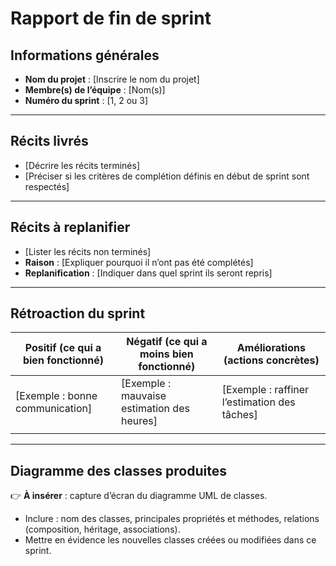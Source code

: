 # Rapport de fin de sprint

## Informations générales
- **Nom du projet** : [Inscrire le nom du projet]  
- **Membre(s) de l’équipe** : [Nom(s)]  
- **Numéro du sprint** : [1, 2 ou 3]  

---

## Récits livrés
- [Décrire les récits terminés]  
- [Préciser si les critères de complétion définis en début de sprint sont respectés]

---

## Récits à replanifier
- [Lister les récits non terminés]  
- **Raison** : [Expliquer pourquoi il n’ont pas été complétés]  
- **Replanification** : [Indiquer dans quel sprint ils seront repris]  

---

## Rétroaction du sprint
| Positif (ce qui a bien fonctionné) | Négatif (ce qui a moins bien fonctionné) | Améliorations (actions concrètes) |
|-----------------------------------|------------------------------------------|-----------------------------------|
| [Exemple : bonne communication]   | [Exemple : mauvaise estimation des heures] | [Exemple : raffiner l’estimation des tâches] |
|                                   |                                          |                                   |

---

## Diagramme des classes produites
👉 **À insérer** : capture d’écran du diagramme UML de classes.  
- Inclure : nom des classes, principales propriétés et méthodes, relations (composition, héritage, associations).  
- Mettre en évidence les nouvelles classes créées ou modifiées dans ce sprint.